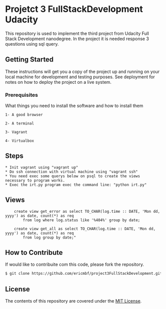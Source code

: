 # Projetct 3 FullStackDevelopment Udacity
This repository is used to implement the third project from Udacity Full Stack Development nanodegree. In the project it is needed response 3 questions using sql query.

## Getting Started

These instructions will get you a copy of the project up and running on your local machine for development and testing purposes. See deployment for notes on how to deploy the project on a live system.

### Prerequisites

What things you need to install the software and how to install them

```
1- A good browser

2- A terminal

3- Vagrant

4- Virtualbox

```
## Steps
```
* Init vagrant using "vagrant up"
* Do ssh connection with virtual machine using "vagrant ssh"
* You need exec some querys below on psql to create the views necessary to program works.
* Exec the irt.py program exec the command line: "python irt.py"
```

## Views
```
    create view get_error as select TO_CHAR(log.time :: DATE, 'Mon dd, yyyy') as date, count(*) as req 
        from log where log.status like '%404%' group by date;
```

```
    create view get_all as select TO_CHAR(log.time :: DATE, 'Mon dd, yyyy') as date, count(*) as req 
        from log group by date;"
```

## How to Contribute

If would like to contribuite com this code, please fork the repository.

```sh
$ git clone https://github.com/ericmbf/project3FullStackDevelopment.git
```

## License

The contents of this repository are covered under the [MIT License](LICENSE).
